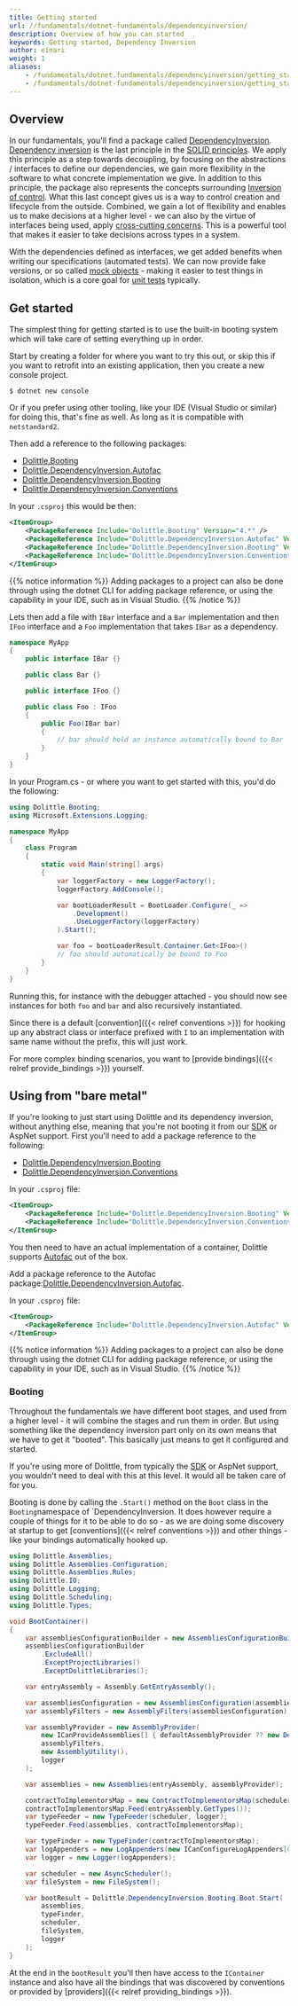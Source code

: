 ```yaml
---
title: Getting started
url: //fundamentals/dotnet-fundamentals/dependencyinversion/
description: Overview of how you can started
keywords: Getting started, Dependency Inversion
author: einari
weight: 1
aliases: 
    - /fundamentals/dotnet.fundamentals/dependencyinversion/getting_started
    - /fundamentals/dotnet-fundamentals/dependencyinversion/getting_started
---
```


## Overview
In our fundamentals, you'll find a package called [DependencyInversion](https://www.nuget.org/packages/Dolittle.DependencyInversion/).
[Dependency inversion](https://en.wikipedia.org/wiki/Dependency_inversion_principle) is the last principle
in the [SOLID principles](https://en.wikipedia.org/wiki/SOLID). We apply this principle as a step towards
decoupling, by focusing on the abstractions / interfaces to define our dependencies, we gain more flexibility
in the software to what concrete implementation we give. In addition to this principle, the package also represents
the concepts surrounding [Inversion of control](https://en.wikipedia.org/wiki/Inversion_of_control).
What this last concept gives us is a way to control creation and lifecycle from the outside. Combined,
we gain a lot of flexibility and enables us to make decisions at a higher level - we can also by
the virtue of interfaces being used, apply [cross-cutting concerns](https://en.wikipedia.org/wiki/Cross-cutting_concern).
This is a powerful tool that makes it easier to take decisions across types in a system.

With the dependencies defined as interfaces, we get added benefits when writing our specifications (automated tests).
We can now provide fake versions, or so called [mock objects](https://en.wikipedia.org/wiki/Mock_object) - making it
easier to test things in isolation, which is a core goal for [unit tests](https://en.wikipedia.org/wiki/Unit_testing) typically.

## Get started

The simplest thing for getting started is to use the built-in booting system
which will take care of setting everything up in order.

Start by creating a folder for where you want to try this out, or skip this if you
want to retrofit into an existing application, then you create a new console project.

```shell
$ dotnet new console
```

Or if you prefer using other tooling, like your IDE (Visual Studio or similar) for doing this,
that's fine as well. As long as it is compatible with `netstandard2`.

Then add a reference to the following packages:

* [Dolittle.Booting](https://www.nuget.org/packages/Dolittle.Booting/)
* [Dolittle.DependencyInversion.Autofac](https://www.nuget.org/packages/Dolittle.DependencyInversion.Autofac/)
* [Dolittle.DependencyInversion.Booting](https://www.nuget.org/packages/Dolittle.DependencyInversion.Booting/)
* [Dolittle.DependencyInversion.Conventions](https://www.nuget.org/packages/Dolittle.DependencyInversion.Conventions/)

In your `.csproj` this would be then:

```xml
<ItemGroup>
    <PackageReference Include="Dolittle.Booting" Version="4.*" />
    <PackageReference Include="Dolittle.DependencyInversion.Autofac" Version="4.*" />
    <PackageReference Include="Dolittle.DependencyInversion.Booting" Version="4.*" />
    <PackageReference Include="Dolittle.DependencyInversion.Conventions" Version="4.*" />
</ItemGroup>
```

{{% notice information %}}
Adding packages to a project can also be done through using the dotnet CLI for adding package reference,
or using the capability in your IDE, such as in Visual Studio.
{{% /notice %}}

Lets then add a file with  `IBar` interface and a `Bar` implementation and then
`IFoo` interface and a `Foo` implementation that takes `IBar` as a dependency.

```csharp
namespace MyApp
{
    public interface IBar {}

    public class Bar {}

    public interface IFoo {}

    public class Foo : IFoo
    {
        public Foo(IBar bar)
        {
            // bar should hold an instance automatically bound to Bar
        }
    }
}
```

In your Program.cs - or where you want to get started with this, you'd do the following:

```csharp
using Dolittle.Booting;
using Microsoft.Extensions.Logging;

namespace MyApp
{
    class Program
    {
        static void Main(string[] args)
        {
            var loggerFactory = new LoggerFactory();
            loggerFactory.AddConsole();

            var bootLoaderResult = BootLoader.Configure(_ =>
                .Development()
                .UseLoggerFactory(loggerFactory)
            ).Start();

            var foo = bootLoaderResult.Container.Get<IFoo>()
            // foo should automatically be bound to Foo
        }
    }
}
```

Running this, for instance with the debugger attached - you should now see instances
for both `foo` and `bar` and also recursively instantiated.

Since there is a default [convention]({{< relref conventions >}}) for hooking up any abstract class or interface
prefixed with `I` to an implementation with same name without the prefix, this will just work.

For more complex binding scenarios, you want to [provide bindings]({{< relref provide_bindings >}}) yourself.

## Using from "bare metal"

If you're looking to just start using Dolittle and its dependency inversion, without
anything else, meaning that you're not booting it from our [SDK](/runtime/dotnet-sdk) or AspNet support.
First you'll need to add a package reference to the following:

* [Dolittle.DependencyInversion.Booting](https://www.nuget.org/packages/Dolittle.DependencyInversion.Booting/)
* [Dolittle.DependencyInversion.Conventions](https://www.nuget.org/packages/Dolittle.DependencyInversion.Conventions/)

In your `.csproj` file:

```xml
<ItemGroup>
    <PackageReference Include="Dolittle.DependencyInversion.Booting" Version="4.*" />
    <PackageReference Include="Dolittle.DependencyInversion.Conventions" Version="4.*" />
</ItemGroup>
```

You then need to have an actual implementation of a container, Dolittle supports
[Autofac](https://autofac.org) out of the box.

Add a package reference to the Autofac package:[Dolittle.DependencyInversion.Autofac](https://www.nuget.org/packages/Dolittle.DependencyInversion.Autofac/).

In your `.csproj` file:

```xml
<ItemGroup>
    <PackageReference Include="Dolittle.DependencyInversion.Autofac" Version="4.*" />
</ItemGroup>
```

{{% notice information %}}
Adding packages to a project can also be done through using the dotnet CLI for adding package reference,
or using the capability in your IDE, such as in Visual Studio.
{{% /notice %}}

### Booting

Throughout the fundamentals we have different boot stages, and used from a higher level - it will combine the
stages and run them in order. But using something like the dependency inversion part only on its own means
that we have to get it "booted". This basically just means to get it configured and started.

If you're using more of Dolittle, from typically the [SDK](/runtime/dotnet-sdk) or AspNet support,
you wouldn't need to deal with this at this level. It would all be taken care of for you.

Booting is done by calling the `.Start()` method on the `Boot` class in the `Booting`namespace of `DependencyInversion.
It does however require a couple of things for it to be able to do so - as we are doing some discovery at startup to get [conventions]({{< relref conventions >}}) and other things - like your bindings automatically hooked up.

```csharp
using Dolittle.Assemblies;
using Dolittle.Assemblies.Configuration;
using Dolittle.Assemblies.Rules;
using Dolittle.IO;
using Dolittle.Logging;
using Dolittle.Scheduling;
using Dolittle.Types;

void BootContainer()
{
    var assembliesConfigurationBuilder = new AssembliesConfigurationBuilder();
    assembliesConfigurationBuilder
        .ExcludeAll()
        .ExceptProjectLibraries()
        .ExceptDolittleLibraries();

    var entryAssembly = Assembly.GetEntryAssembly();

    var assembliesConfiguration = new AssembliesConfiguration(assembliesConfigurationBuilder.RuleBuilder);
    var assemblyFilters = new AssemblyFilters(assembliesConfiguration);

    var assemblyProvider = new AssemblyProvider(
        new ICanProvideAssemblies[] { defaultAssemblyProvider ?? new DefaultAssemblyProvider(logger, entryAssembly) },
        assemblyFilters,
        new AssemblyUtility(),
        logger
    );

    var assemblies = new Assemblies(entryAssembly, assemblyProvider);

    contractToImplementorsMap = new ContractToImplementorsMap(scheduler);
    contractToImplementorsMap.Feed(entryAssembly.GetTypes());
    var typeFeeder = new TypeFeeder(scheduler, logger);
    typeFeeder.Feed(assemblies, contractToImplementorsMap);

    var typeFinder = new TypeFinder(contractToImplementorsMap);
    var logAppenders = new LogAppenders(new ICanConfigureLogAppenders[0], new DefaultLogAppender());
    var logger = new Logger(logAppenders);

    var scheduler = new AsyncScheduler();
    var fileSystem = new FileSystem();

    var bootResult = Dolittle.DependencyInversion.Booting.Boot.Start(
        assemblies,
        typeFinder,
        scheduler,
        fileSystem,
        logger
    );
}
```

At the end in the `bootResult` you'll then have access to the `IContainer` instance and also have
all the bindings that was discovered by conventions or provided by [providers]({{< relref providing_bindings >}}).
